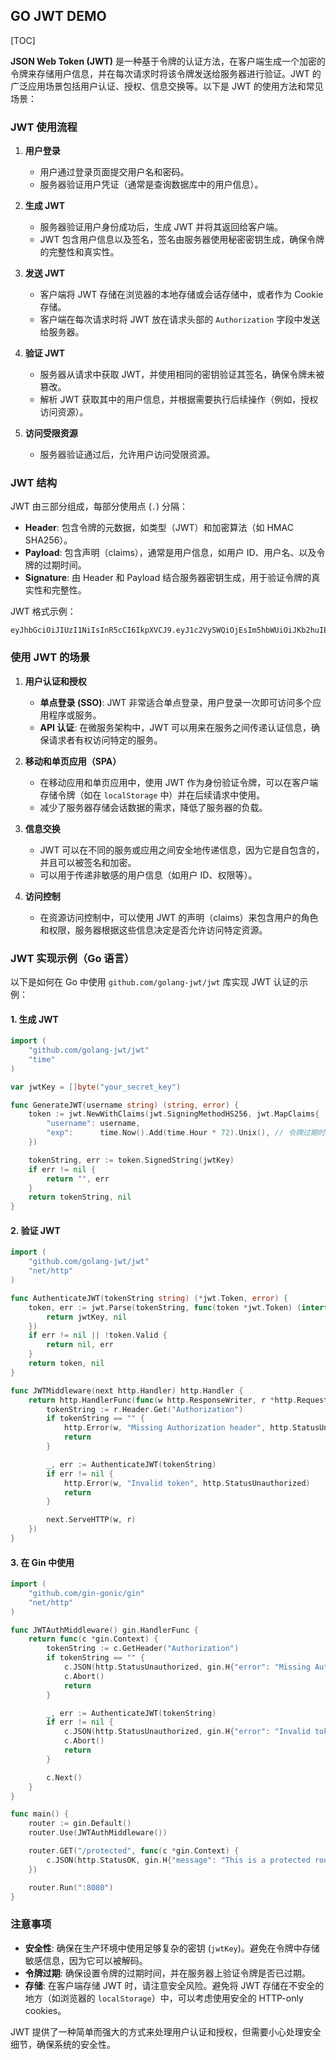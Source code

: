 ## GO JWT DEMO

[TOC]

**JSON Web Token (JWT)** 是一种基于令牌的认证方法，在客户端生成一个加密的令牌来存储用户信息，并在每次请求时将该令牌发送给服务器进行验证。JWT 的广泛应用场景包括用户认证、授权、信息交换等。以下是 JWT 的使用方法和常见场景：

### JWT 使用流程

1. **用户登录**
   - 用户通过登录页面提交用户名和密码。
   - 服务器验证用户凭证（通常是查询数据库中的用户信息）。

2. **生成 JWT**
   - 服务器验证用户身份成功后，生成 JWT 并将其返回给客户端。
   - JWT 包含用户信息以及签名，签名由服务器使用秘密密钥生成，确保令牌的完整性和真实性。

3. **发送 JWT**
   - 客户端将 JWT 存储在浏览器的本地存储或会话存储中，或者作为 Cookie 存储。
   - 客户端在每次请求时将 JWT 放在请求头部的 `Authorization` 字段中发送给服务器。

4. **验证 JWT**
   - 服务器从请求中获取 JWT，并使用相同的密钥验证其签名，确保令牌未被篡改。
   - 解析 JWT 获取其中的用户信息，并根据需要执行后续操作（例如，授权访问资源）。

5. **访问受限资源**
   - 服务器验证通过后，允许用户访问受限资源。

### JWT 结构

JWT 由三部分组成，每部分使用点 (`.`) 分隔：
- **Header**: 包含令牌的元数据，如类型（JWT）和加密算法（如 HMAC SHA256）。
- **Payload**: 包含声明（claims），通常是用户信息，如用户 ID、用户名、以及令牌的过期时间。
- **Signature**: 由 Header 和 Payload 结合服务器密钥生成，用于验证令牌的真实性和完整性。

JWT 格式示例：
```plaintext
eyJhbGciOiJIUzI1NiIsInR5cCI6IkpXVCJ9.eyJ1c2VySWQiOjEsIm5hbWUiOiJKb2huIERvZSIsImV4cCI6MTYyNTIzMzYwMH0.abc123signature
```

### 使用 JWT 的场景

1. **用户认证和授权**
   - **单点登录 (SSO)**: JWT 非常适合单点登录，用户登录一次即可访问多个应用程序或服务。
   - **API 认证**: 在微服务架构中，JWT 可以用来在服务之间传递认证信息，确保请求者有权访问特定的服务。

2. **移动和单页应用（SPA）**
   - 在移动应用和单页应用中，使用 JWT 作为身份验证令牌，可以在客户端存储令牌（如在 `localStorage` 中）并在后续请求中使用。
   - 减少了服务器存储会话数据的需求，降低了服务器的负载。

3. **信息交换**
   - JWT 可以在不同的服务或应用之间安全地传递信息，因为它是自包含的，并且可以被签名和加密。
   - 可以用于传递非敏感的用户信息（如用户 ID、权限等）。

4. **访问控制**
   - 在资源访问控制中，可以使用 JWT 的声明（claims）来包含用户的角色和权限，服务器根据这些信息决定是否允许访问特定资源。

### JWT 实现示例（Go 语言）

以下是如何在 Go 中使用 `github.com/golang-jwt/jwt` 库实现 JWT 认证的示例：

#### 1. 生成 JWT

```go
import (
    "github.com/golang-jwt/jwt"
    "time"
)

var jwtKey = []byte("your_secret_key")

func GenerateJWT(username string) (string, error) {
    token := jwt.NewWithClaims(jwt.SigningMethodHS256, jwt.MapClaims{
        "username": username,
        "exp":      time.Now().Add(time.Hour * 72).Unix(), // 令牌过期时间
    })

    tokenString, err := token.SignedString(jwtKey)
    if err != nil {
        return "", err
    }
    return tokenString, nil
}
```

#### 2. 验证 JWT

```go
import (
    "github.com/golang-jwt/jwt"
    "net/http"
)

func AuthenticateJWT(tokenString string) (*jwt.Token, error) {
    token, err := jwt.Parse(tokenString, func(token *jwt.Token) (interface{}, error) {
        return jwtKey, nil
    })
    if err != nil || !token.Valid {
        return nil, err
    }
    return token, nil
}

func JWTMiddleware(next http.Handler) http.Handler {
    return http.HandlerFunc(func(w http.ResponseWriter, r *http.Request) {
        tokenString := r.Header.Get("Authorization")
        if tokenString == "" {
            http.Error(w, "Missing Authorization header", http.StatusUnauthorized)
            return
        }

        _, err := AuthenticateJWT(tokenString)
        if err != nil {
            http.Error(w, "Invalid token", http.StatusUnauthorized)
            return
        }

        next.ServeHTTP(w, r)
    })
}
```

#### 3. 在 Gin 中使用

```go
import (
    "github.com/gin-gonic/gin"
    "net/http"
)

func JWTAuthMiddleware() gin.HandlerFunc {
    return func(c *gin.Context) {
        tokenString := c.GetHeader("Authorization")
        if tokenString == "" {
            c.JSON(http.StatusUnauthorized, gin.H{"error": "Missing Authorization header"})
            c.Abort()
            return
        }

        _, err := AuthenticateJWT(tokenString)
        if err != nil {
            c.JSON(http.StatusUnauthorized, gin.H{"error": "Invalid token"})
            c.Abort()
            return
        }

        c.Next()
    }
}

func main() {
    router := gin.Default()
    router.Use(JWTAuthMiddleware())

    router.GET("/protected", func(c *gin.Context) {
        c.JSON(http.StatusOK, gin.H{"message": "This is a protected route"})
    })

    router.Run(":8080")
}
```

### 注意事项
- **安全性**: 确保在生产环境中使用足够复杂的密钥 (`jwtKey`)。避免在令牌中存储敏感信息，因为它可以被解码。
- **令牌过期**: 确保设置令牌的过期时间，并在服务器上验证令牌是否已过期。
- **存储**: 在客户端存储 JWT 时，请注意安全风险。避免将 JWT 存储在不安全的地方（如浏览器的 `localStorage`）中，可以考虑使用安全的 HTTP-only cookies。

JWT 提供了一种简单而强大的方式来处理用户认证和授权，但需要小心处理安全细节，确保系统的安全性。